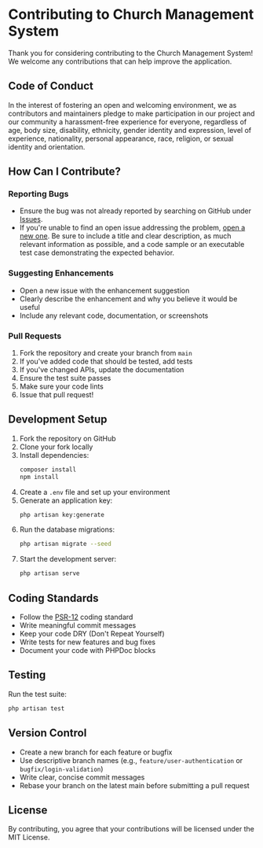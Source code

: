 # Contributing to Church Management System

Thank you for considering contributing to the Church Management System! We welcome any contributions that can help improve the application.

## Code of Conduct

In the interest of fostering an open and welcoming environment, we as contributors and maintainers pledge to make participation in our project and our community a harassment-free experience for everyone, regardless of age, body size, disability, ethnicity, gender identity and expression, level of experience, nationality, personal appearance, race, religion, or sexual identity and orientation.

## How Can I Contribute?

### Reporting Bugs

- Ensure the bug was not already reported by searching on GitHub under [Issues](https://github.com/yourusername/church-management/issues).
- If you're unable to find an open issue addressing the problem, [open a new one](https://github.com/yourusername/church-management/issues/new). Be sure to include a title and clear description, as much relevant information as possible, and a code sample or an executable test case demonstrating the expected behavior.

### Suggesting Enhancements

- Open a new issue with the enhancement suggestion
- Clearly describe the enhancement and why you believe it would be useful
- Include any relevant code, documentation, or screenshots

### Pull Requests

1. Fork the repository and create your branch from `main`
2. If you've added code that should be tested, add tests
3. If you've changed APIs, update the documentation
4. Ensure the test suite passes
5. Make sure your code lints
6. Issue that pull request!

## Development Setup

1. Fork the repository on GitHub
2. Clone your fork locally
3. Install dependencies:
   ```bash
   composer install
   npm install
   ```
4. Create a `.env` file and set up your environment
5. Generate an application key:
   ```bash
   php artisan key:generate
   ```
6. Run the database migrations:
   ```bash
   php artisan migrate --seed
   ```
7. Start the development server:
   ```bash
   php artisan serve
   ```

## Coding Standards

- Follow the [PSR-12](https://www.php-fig.org/psr/psr-12/) coding standard
- Write meaningful commit messages
- Keep your code DRY (Don't Repeat Yourself)
- Write tests for new features and bug fixes
- Document your code with PHPDoc blocks

## Testing

Run the test suite:

```bash
php artisan test
```

## Version Control

- Create a new branch for each feature or bugfix
- Use descriptive branch names (e.g., `feature/user-authentication` or `bugfix/login-validation`)
- Write clear, concise commit messages
- Rebase your branch on the latest main before submitting a pull request

## License

By contributing, you agree that your contributions will be licensed under the MIT License.
